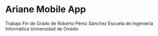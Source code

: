 # Ariane Mobile App 

Trabajo Fin de Grado de Roberto Pérez Sánchez
Escuela de Ingeniería Informática
Universidad de Oviedo
